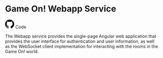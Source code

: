 # Game On! Webapp Service

<a href='https://github.com/gameontext/gameon-webapp'><img src="/images/github.png" width="30px" /></a> Code

The Webapp service provides the single-page Angular web application that provides the user interface for authentication and
user information, as well as the WebSocket client implementation for interacting with the rooms in the Game On! world. 